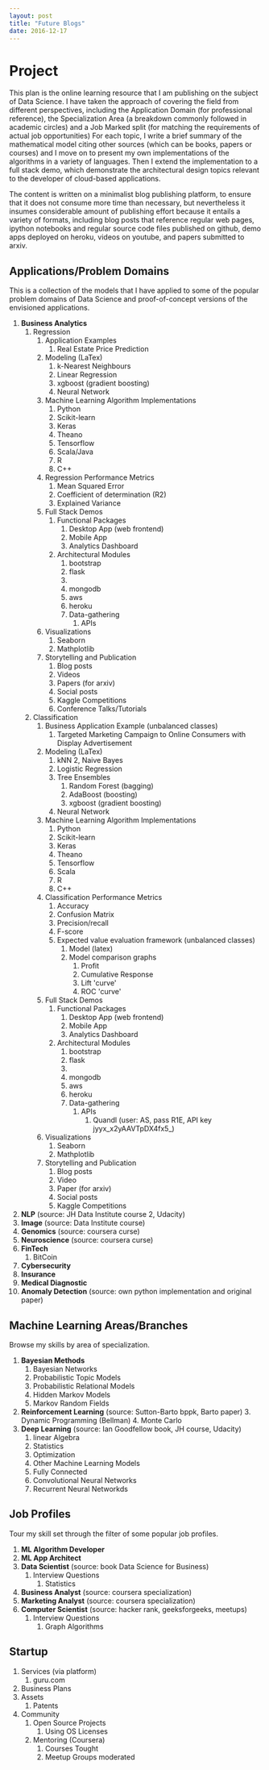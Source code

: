 ```yaml
---
layout: post
title: "Future Blogs"
date: 2016-12-17
---
```

# Project
This plan is the online learning resource that I am publishing on the subject of Data Science.
I have taken the approach of covering the field from different perspectives,
including the Application Domain (for professional reference),
the Specialization Area (a breakdown commonly followed in academic circles) and
a Job Marked split (for matching the requirements of actual job opportunities)
For each topic, I write a brief summary of the mathematical model citing other sources (which can be books, papers or courses) and
I move on to present my own implementations of the algorithms in a variety of languages. Then I extend the implementation to a full stack demo,
which demonstrate the architectural design topics relevant to the developer of cloud-based applications.

The content is written on a minimalist blog publishing platform, to ensure that it does not consume more time than necessary,
but nevertheless it insumes considerable amount of publishing effort because it entails a variety of formats, including blog posts that reference regular
web pages, ipython notebooks and regular source code files published on github, demo apps deployed on heroku, videos on youtube, and
papers submitted to arxiv.

## Applications/Problem Domains
This is a collection of the models that I have applied to some of the popular problem domains of Data Science and proof-of-concept versions of the envisioned applications.
1. **Business Analytics**
    1. Regression
        1. Application Examples
            1. Real Estate Price Prediction
        2. Modeling (LaTex)
            1. k-Nearest Neighbours
            2. Linear Regression
            3. xgboost (gradient boosting)
            4. Neural Network
        3. Machine Learning Algorithm Implementations
            1. Python
            2. Scikit-learn
            3. Keras
            4. Theano
            5. Tensorflow
            6. Scala/Java
            7. R
            8. C++
        4. Regression Performance Metrics
            1. Mean Squared Error
            2. Coefficient of determination (R2)
            3. Explained Variance
        5. Full Stack Demos
            1. Functional Packages
                1. Desktop App (web frontend)
                2. Mobile App
                3. Analytics Dashboard
            2. Architectural Modules
                1. bootstrap
                2. flask
                3. <queue manager>
                4. mongodb
                5. aws
                6. heroku
                7. Data-gathering
                    1. APIs
        6. Visualizations
            1. Seaborn
            2. Mathplotlib
        7. Storytelling and Publication
            1. Blog posts
            2. Videos
            3. Papers (for arxiv)
            4. Social posts
            5. Kaggle Competitions
            6. Conference Talks/Tutorials
    2. Classification
        1. Business Application Example (unbalanced classes)
            1. Targeted Marketing Campaign to Online Consumers with Display Advertisement
        2. Modeling (LaTex)
            1. kNN
            2, Naive Bayes
            3. Logistic Regression
            4. Tree Ensembles
                1. Random Forest (bagging)
                2. AdaBoost (boosting)
                3. xgboost (gradient boosting)
            5. Neural Network
        3. Machine Learning Algorithm Implementations
            1. Python
            2. Scikit-learn
            3. Keras
            4. Theano
            5. Tensorflow
            6. Scala
            7. R
            8. C++
        4. Classification Performance Metrics
            1. Accuracy
            2. Confusion Matrix
            3. Precision/recall
            4. F-score
            5. Expected value evaluation framework (unbalanced classes)
                1. Model (latex)
                2. Model comparison graphs
                    1. Profit
                    2. Cumulative Response
                    3. Lift 'curve'
                    4. ROC 'curve'
        5. Full Stack Demos
            1. Functional Packages
                1. Desktop App (web frontend)
                2. Mobile App
                3. Analytics Dashboard
            2. Architectural Modules
                1. bootstrap
                2. flask
                3. <queue manager>
                4. mongodb
                5. aws
                6. heroku
                7. Data-gathering
                    1. APIs
                        1. Quandl (user: AS, pass R1E, API key jyyx_x2yAAVTpDX4fx5_)
        6. Visualizations
            1. Seaborn
            2. Mathplotlib
        7. Storytelling and Publication
            1. Blog posts
            2. Video
            3. Paper (for arxiv)
            4. Social posts
            5. Kaggle Competitions
2. **NLP** (source: JH Data Institute course 2, Udacity)
3. **Image** (source: Data Institute course)
4. **Genomics** (source: coursera curse)
5. **Neuroscience** (source: coursera curse)
6. **FinTech**
    1. BitCoin
7. **Cybersecurity**
8. **Insurance**
9. **Medical Diagnostic**
10. **Anomaly Detection** (source: own python implementation and original paper)

## Machine Learning Areas/Branches
Browse my skills by area of specialization.
1. **Bayesian Methods**
    1. Bayesian Networks
    2. Probabilistic Topic Models
    3. Probabilistic Relational Models
    4. Hidden Markov Models
    5. Markov Random Fields
2. **Reinforcement Learning** (source: Sutton-Barto bppk, Barto paper)
    3. Dynamic Programming (Bellman)
    4. Monte Carlo
3. **Deep Learning** (source: Ian Goodfellow book, JH course, Udacity)
    1. linear Algebra
    2. Statistics
    3. Optimization
    4. Other Machine Learning Models
    5. Fully Connected
    6. Convolutional Neural Networks
    7. Recurrent Neural Networkds

## Job Profiles
Tour my skill set through the filter of some popular job profiles.
1. **ML Algorithm Developer**
2. **ML App Architect**
3. **Data Scientist** (source: book Data Science for Business)
    1. Interview Questions
        1. Statistics
4. **Business Analyst** (source: coursera specialization)
5. **Marketing Analyst** (source: coursera specialization)
6. **Computer Scientist** (source: hacker rank, geeksforgeeks, meetups)
    1. Interview Questions
        1. Graph Algorithms

## Startup
1. Services (via platform)
    1. guru.com
2. Business Plans
3. Assets
    1. Patents
4. Community
    1. Open Source Projects
        1. Using OS Licenses
    2. Mentoring (Coursera)
        1. Courses Tought
        2. Meetup Groups moderated

